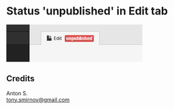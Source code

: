 # Status 'unpublished' in Edit tab

![](img/unpublished-in-tab.png)

## Credits

Anton S.\
tony.smirnov@gmail.com


